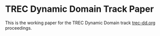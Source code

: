 # TREC Dynamic Domain Track Paper

This is the working paper for the TREC Dynamic Domain track [trec-dd.org](http://trec-dd.org) proceedings. 
